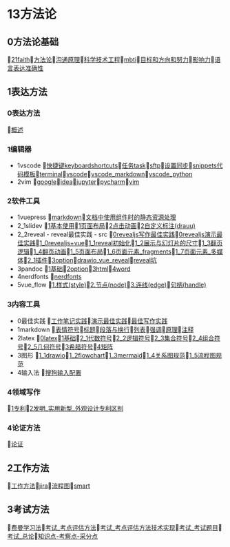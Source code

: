 # 13方法论
## 0方法论基础
📝[21faith](/13方法论/0方法论基础/21faith.md)📝[方法论](/13方法论/0方法论基础/方法论.md)📝[沟通原理](/13方法论/0方法论基础/沟通原理.md)📝[科学技术工程](/13方法论/0方法论基础/科学技术工程.md)📝[mbti](/13方法论/0方法论基础/mbti.md)📝[目标和方向和努力](/13方法论/0方法论基础/目标和方向和努力.md)📝[影响力](/13方法论/0方法论基础/影响力.md)📝[语言表达准确性](/13方法论/0方法论基础/语言表达准确性.md)
## 1表达方法
### 0表达方法
📝[概述](/13方法论/1表达方法/0表达方法/概述.md)
### 1编辑器
- 1vscode 📝[快捷键keyboardshortcuts](/13方法论/1表达方法/1编辑器/1vscode/快捷键keyboardshortcuts.md)📝[任务task](/13方法论/1表达方法/1编辑器/1vscode/任务task.md)📝[sftp](/13方法论/1表达方法/1编辑器/1vscode/sftp.md)📝[设置同步](/13方法论/1表达方法/1编辑器/1vscode/设置同步.md)📝[snippets代码模板](/13方法论/1表达方法/1编辑器/1vscode/snippets代码模板.md)📝[terminal](/13方法论/1表达方法/1编辑器/1vscode/terminal.md)📝[vscode](/13方法论/1表达方法/1编辑器/1vscode/vscode.md)📝[vscode_markdown](/13方法论/1表达方法/1编辑器/1vscode/vscode_markdown.md)📝[vscode_python](/13方法论/1表达方法/1编辑器/1vscode/vscode_python.md)
- 2vim 📝[google](/13方法论/1表达方法/1编辑器/2vim/google.md)📝[idea](/13方法论/1表达方法/1编辑器/2vim/idea.md)📝[jupyter](/13方法论/1表达方法/1编辑器/2vim/jupyter.md)📝[pycharm](/13方法论/1表达方法/1编辑器/2vim/pycharm.md)📝[vim](/13方法论/1表达方法/1编辑器/2vim/vim.md)
### 2软件工具
- 1vuepress 📝[markdown](/13方法论/1表达方法/2软件工具/1vuepress/markdown.md)📝[文档中使用组件时的静态资源处理](/13方法论/1表达方法/2软件工具/1vuepress/文档中使用组件时的静态资源处理.md)
- 2_1slidev 📝[1基本使用](/13方法论/1表达方法/2软件工具/2_1slidev/1基本使用.md)📝[1页面布局](/13方法论/1表达方法/2软件工具/2_1slidev/1页面布局.md)📝[2点击动画](/13方法论/1表达方法/2软件工具/2_1slidev/2点击动画.md)📝[2自定义标注(drauu)](/13方法论/1表达方法/2软件工具/2_1slidev/2自定义标注(drauu).md)
- 2_2reveal 	- reveal最佳实践 		- src 📝[0revealjs写作最佳实践](/13方法论/1表达方法/2软件工具/2_2reveal/0revealjs写作最佳实践.md)📝[0revealjs演示最佳实践](/13方法论/1表达方法/2软件工具/2_2reveal/0revealjs演示最佳实践.md)📝[1_0revealjs+vue](/13方法论/1表达方法/2软件工具/2_2reveal/1_0revealjs+vue.md)📝[1_1reveal初始化](/13方法论/1表达方法/2软件工具/2_2reveal/1_1reveal初始化.md)📝[1_2展示与幻灯片的尺寸](/13方法论/1表达方法/2软件工具/2_2reveal/1_2展示与幻灯片的尺寸.md)📝[1_3翻页逻辑](/13方法论/1表达方法/2软件工具/2_2reveal/1_3翻页逻辑.md)📝[1_4翻页动画](/13方法论/1表达方法/2软件工具/2_2reveal/1_4翻页动画.md)📝[1_5页面布局](/13方法论/1表达方法/2软件工具/2_2reveal/1_5页面布局.md)📝[1_6页面元素_fragments](/13方法论/1表达方法/2软件工具/2_2reveal/1_6页面元素_fragments.md)📝[1_7页面元素_多媒体](/13方法论/1表达方法/2软件工具/2_2reveal/1_7页面元素_多媒体.md)📝[2_1插件](/13方法论/1表达方法/2软件工具/2_2reveal/2_1插件.md)📝[3option](/13方法论/1表达方法/2软件工具/2_2reveal/3option.md)📝[drawio_vue_reveal](/13方法论/1表达方法/2软件工具/2_2reveal/drawio_vue_reveal.md)📝[reveal坑](/13方法论/1表达方法/2软件工具/2_2reveal/reveal坑.md)
- 3pandoc 📝[1基础](/13方法论/1表达方法/2软件工具/3pandoc/1基础.md)📝[2option](/13方法论/1表达方法/2软件工具/3pandoc/2option.md)📝[3html](/13方法论/1表达方法/2软件工具/3pandoc/3html.md)📝[4word](/13方法论/1表达方法/2软件工具/3pandoc/4word.md)
- 4nerdfonts 📝[nerdfonts](/13方法论/1表达方法/2软件工具/4nerdfonts/nerdfonts.md)
- 5vue_flow 📝[1.样式(style)](/13方法论/1表达方法/2软件工具/5vue_flow/1.样式(style).md)📝[2.节点(node)](/13方法论/1表达方法/2软件工具/5vue_flow/2.节点(node).md)📝[3.连线(edge)](/13方法论/1表达方法/2软件工具/5vue_flow/3.连线(edge).md)📝[句柄(handle)](/13方法论/1表达方法/2软件工具/5vue_flow/句柄(handle).md)
### 3内容工具
- 0最佳实践 📝[工作笔记实践](/13方法论/1表达方法/3内容工具/0最佳实践/工作笔记实践.md)📝[演示最佳实践](/13方法论/1表达方法/3内容工具/0最佳实践/演示最佳实践.md)📝[最佳写作实践](/13方法论/1表达方法/3内容工具/0最佳实践/最佳写作实践.md)
- 1markdown 📝[表情符号](/13方法论/1表达方法/3内容工具/1markdown/表情符号.md)📝[标题](/13方法论/1表达方法/3内容工具/1markdown/标题.md)📝[段落与换行](/13方法论/1表达方法/3内容工具/1markdown/段落与换行.md)📝[列表](/13方法论/1表达方法/3内容工具/1markdown/列表.md)📝[强调](/13方法论/1表达方法/3内容工具/1markdown/强调.md)📝[原理](/13方法论/1表达方法/3内容工具/1markdown/原理.md)📝[注释](/13方法论/1表达方法/3内容工具/1markdown/注释.md)
- 2latex 📝[0latex](/13方法论/1表达方法/3内容工具/2latex/0latex.md)📝[1基础](/13方法论/1表达方法/3内容工具/2latex/1基础.md)📝[2_1代数符号](/13方法论/1表达方法/3内容工具/2latex/2_1代数符号.md)📝[2_2逻辑符号](/13方法论/1表达方法/3内容工具/2latex/2_2逻辑符号.md)📝[2_3集合符号](/13方法论/1表达方法/3内容工具/2latex/2_3集合符号.md)📝[2_4组合符号](/13方法论/1表达方法/3内容工具/2latex/2_4组合符号.md)📝[2_5几何符号](/13方法论/1表达方法/3内容工具/2latex/2_5几何符号.md)📝[3希腊符号](/13方法论/1表达方法/3内容工具/2latex/3希腊符号.md)📝[4矩阵](/13方法论/1表达方法/3内容工具/2latex/4矩阵.md)
- 3图形 📝[1_1drawio](/13方法论/1表达方法/3内容工具/3图形/1_1drawio.md)📝[1_2flowchart](/13方法论/1表达方法/3内容工具/3图形/1_2flowchart.md)📝[1_3mermaid](/13方法论/1表达方法/3内容工具/3图形/1_3mermaid.md)📝[1_4关系图规范](/13方法论/1表达方法/3内容工具/3图形/1_4关系图规范.md)📝[1_5流程图规范](/13方法论/1表达方法/3内容工具/3图形/1_5流程图规范.md)
- 4输入法 📝[搜狗输入配置](/13方法论/1表达方法/3内容工具/4输入法/搜狗输入配置.md)
### 4领域写作
📝[1专利](/13方法论/1表达方法/4领域写作/1专利.md)📝[2发明_实用新型_外观设计专利区别](/13方法论/1表达方法/4领域写作/2发明_实用新型_外观设计专利区别.md)
### 4论证方法
📝[论证](/13方法论/1表达方法/4论证方法/论证.md)
## 2工作方法
📝[工作方法](/13方法论/2工作方法/工作方法.md)📝[jira](/13方法论/2工作方法/jira.md)📝[流程图](/13方法论/2工作方法/流程图.md)📝[smart](/13方法论/2工作方法/smart.md)
## 3考试方法
📝[费曼学习法](/13方法论/3考试方法/费曼学习法.md)📝[考试_考点评估方法](/13方法论/3考试方法/考试_考点评估方法.md)📝[考试_考点评估方法技术实现](/13方法论/3考试方法/考试_考点评估方法技术实现.md)📝[考试_考试题目](/13方法论/3考试方法/考试_考试题目.md)📝[考试_总论](/13方法论/3考试方法/考试_总论.md)📝[知识点-考察点-采分点](/13方法论/3考试方法/知识点-考察点-采分点.md)
